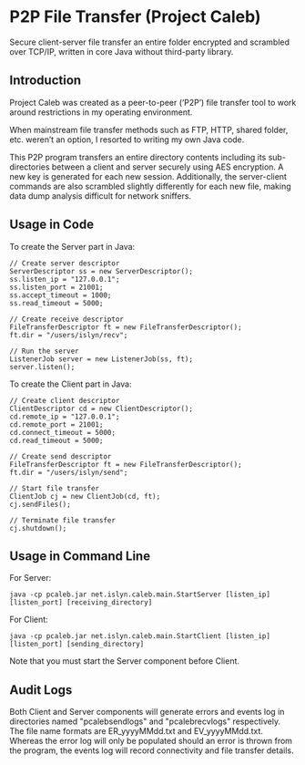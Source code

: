# P2P File Transfer (Project Caleb)
Secure client-server file transfer an entire folder encrypted and scrambled over TCP/IP, written in core Java without third-party library.

## Introduction
Project Caleb was created as a peer-to-peer (‘P2P’) file transfer tool to work around restrictions in my operating environment.

When mainstream file transfer methods such as FTP, HTTP, shared folder, etc. weren’t an option, I resorted to writing my own Java code.

This P2P program transfers an entire directory contents including its sub-directories between a client and server securely using AES encryption. A new key is generated for each new session. Additionally, the server-client commands are also scrambled slightly differently for each new file, making data dump analysis difficult for network sniffers.

## Usage in Code
To create the Server part in Java:
```
// Create server descriptor
ServerDescriptor ss = new ServerDescriptor();
ss.listen_ip = "127.0.0.1";
ss.listen_port = 21001;
ss.accept_timeout = 1000;
ss.read_timeout = 5000;

// Create receive descriptor
FileTransferDescriptor ft = new FileTransferDescriptor();
ft.dir = "/users/islyn/recv";

// Run the server
ListenerJob server = new ListenerJob(ss, ft);
server.listen();
```

To create the Client part in Java:
```
// Create client descriptor
ClientDescriptor cd = new ClientDescriptor();
cd.remote_ip = "127.0.0.1";
cd.remote_port = 21001;
cd.connect_timeout = 5000;
cd.read_timeout = 5000;

// Create send descriptor
FileTransferDescriptor ft = new FileTransferDescriptor();
ft.dir = "/users/islyn/send";

// Start file transfer
ClientJob cj = new ClientJob(cd, ft);
cj.sendFiles();

// Terminate file transfer
cj.shutdown();
```

## Usage in Command Line
For Server:
```
java -cp pcaleb.jar net.islyn.caleb.main.StartServer [listen_ip] [listen_port] [receiving_directory]
```

For Client:
```
java -cp pcaleb.jar net.islyn.caleb.main.StartClient [listen_ip] [listen_port] [sending_directory]
```

Note that you must start the Server component before Client.

## Audit Logs
Both Client and Server components will generate errors and events log in directories named "pcalebsendlogs" and "pcalebrecvlogs" respectively. The file name formats are ER_yyyyMMdd.txt and EV_yyyyMMdd.txt. Whereas the error log will only be populated should an error is thrown from the program, the events log will record connectivity and file transfer details.
